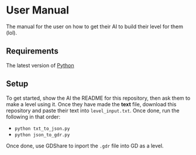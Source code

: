 # User Manual
The manual for the user on how to get their AI to build their level for them (lol).

## Requirements
The latest version of [Python](https://python.org)

## Setup
To get started, show the AI the README for this repository, then 
ask them to make a level using it. Once they have made the **text** file, download this repository and paste their text into `level_input.txt`. Once done, run the following
in that order:
- `python txt_to_json.py`
- `python json_to_gdr.py`

Once done, use GDShare to inport the `.gdr` file into GD as a level.
